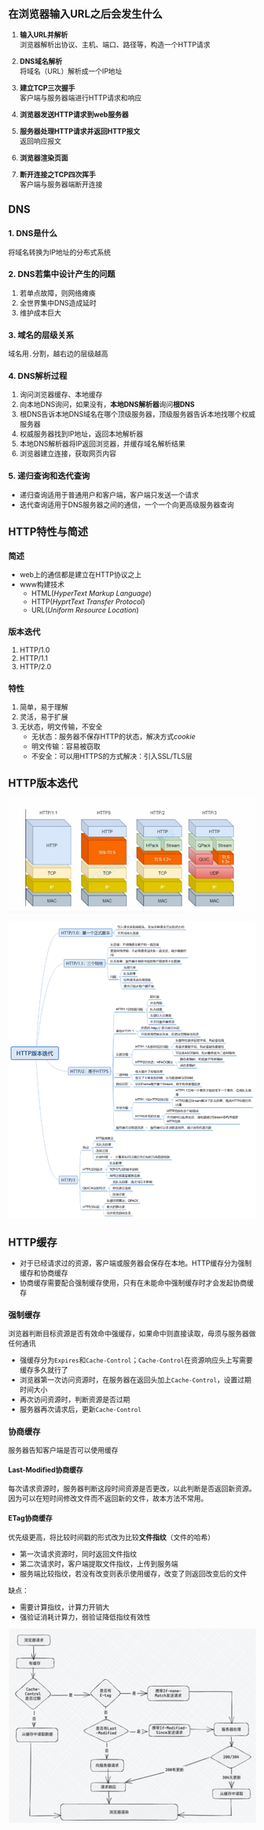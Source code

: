 ## 在浏览器输入URL之后会发生什么

1. **输入URL并解析**  
   浏览器解析出协议、主机、端口、路径等，构造一个HTTP请求

2. **DNS域名解析**   
   将域名（URL）解析成一个IP地址

3. **建立TCP三次握手**  
   客户端与服务器端进行HTTP请求和响应

4. **浏览器发送HTTP请求到web服务器**

5. **服务器处理HTTP请求并返回HTTP报文**  
   返回响应报文

6. **浏览器渲染页面**

7. **断开连接之TCP四次挥手**  
   客户端与服务器端断开连接  

## DNS

### 1. DNS是什么
将域名转换为IP地址的分布式系统

### 2. DNS若集中设计产生的问题
1. 若单点故障，则网络瘫痪
2. 全世界集中DNS造成延时
3. 维护成本巨大

### 3. 域名的层级关系
域名用`.`分割，越右边的层级越高

### 4. DNS解析过程
1. 询问浏览器缓存、本地缓存
2. 向本地DNS询问，如果没有，**本地DNS解析器**询问**根DNS**
3. 根DNS告诉本地DNS域名在哪个顶级服务器，顶级服务器告诉本地找哪个权威服务器
4. 权威服务器找到IP地址，返回本地解析器
5. 本地DNS解析器将IP返回浏览器，并缓存域名解析结果
6. 浏览器建立连接，获取网页内容

### 5. 递归查询和迭代查询
* 递归查询适用于普通用户和客户端，客户端只发送一个请求
* 迭代查询适用于DNS服务器之间的通信，一个一个向更高级服务器查询

## HTTP特性与简述

### 简述
* web上的通信都是建立在HTTP协议之上
* www构建技术
  * HTML(*HyperText Markup Language*)
  * HTTP(*HyprtText Transfer Protocol*)
  * URL(*Uniform Resource Location*)

### 版本迭代
1. HTTP/1.0
2. HTTP/1.1
3. HTTP/2.0

### 特性
1. 简单，易于理解
2. 灵活，易于扩展
3. 无状态，明文传输，不安全
   * 无状态：服务器不保存HTTP的状态，解决方式*cookie*
   * 明文传输：容易被窃取
   * 不安全：可以用HTTPS的方式解决：引入SSL/TLS层


## HTTP版本迭代

![HTTP各版本](image/HTTP各版本.png)

![HTTP版本迭代](image/HTTP版本迭代.png)

## HTTP缓存
* 对于已经请求过的资源，客户端或服务器会保存在本地。HTTP缓存分为强制缓存和协商缓存
* 协商缓存需要配合强制缓存使用，只有在未能命中强制缓存时才会发起协商缓存

### 强制缓存
浏览器判断目标资源是否有效命中强缓存，如果命中则直接读取，毋须与服务器做任何通讯
* 强缓存分为`Expires`和`Cache-Control`；`Cache-Control`在资源响应头上写需要缓存多久就行了
* 浏览器第一次访问资源时，在服务器在返回头加上`Cache-Control`，设置过期时间大小
* 再次访问资源时，判断资源是否过期
* 服务器再次请求后，更新`Cache-Control`

### 协商缓存
服务器告知客户端是否可以使用缓存

#### Last-Modified协商缓存
每次请求资源时，服务器判断这段时间资源是否更改，以此判断是否返回新资源。因为可以在短时间修改文件而不返回新的文件，故本方法不常用。

#### ETag协商缓存
优先级更高，将比较时间戳的形式改为比较**文件指纹**（文件的哈希）
* 第一次请求资源时，同时返回文件指纹
* 第二次请求时，客户端提取文件指纹，上传到服务端
* 服务端比较指纹，若没有改变则表示使用缓存，改变了则返回改变后的文件

缺点：
* 需要计算指纹，计算力开销大
* 强验证消耗计算力，弱验证降低指纹有效性

![HTTP缓存](image/HTTP缓存.png)
